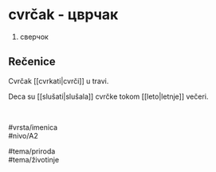# cvrčak - цврчак

1. сверчок  

## Rečenice

Cvrčak [[cvrkati|cvrči]] u travi.  

Deca su [[slušati|slušala]] cvrčke tokom [[leto|letnje]] večeri.  

<br>

#vrsta/imenica  
#nivo/A2  

#tema/priroda  
#tema/životinje  
